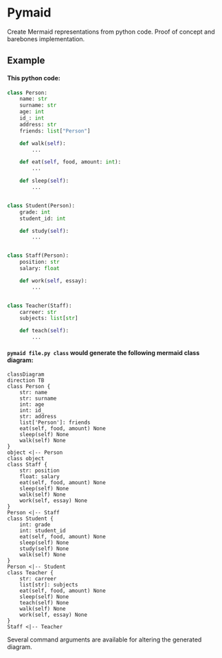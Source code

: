 # Pymaid

Create Mermaid representations from python code. Proof of concept and barebones implementation.


## Example

#### This python code:

```py
class Person:
	name: str
	surname: str
	age: int
	id_: int
	address: str
	friends: list["Person"]

	def walk(self):
		...

	def eat(self, food, amount: int):
		...

	def sleep(self):
		...


class Student(Person):
	grade: int
	student_id: int

	def study(self):
		...


class Staff(Person):
	position: str
	salary: float

	def work(self, essay):
		...


class Teacher(Staff):
	carreer: str
	subjects: list[str]

	def teach(self):
		...
```

#### `pymaid file.py class` would generate the following mermaid class diagram:


```mermaid
classDiagram
direction TB
class Person {
	str: name
	str: surname
	int: age
	int: id_
	str: address
	list['Person']: friends
	eat(self, food, amount) None
	sleep(self) None
	walk(self) None
}
object <|-- Person
class object
class Staff {
	str: position
	float: salary
	eat(self, food, amount) None
	sleep(self) None
	walk(self) None
	work(self, essay) None
}
Person <|-- Staff
class Student {
	int: grade
	int: student_id
	eat(self, food, amount) None
	sleep(self) None
	study(self) None
	walk(self) None
}
Person <|-- Student
class Teacher {
	str: carreer
	list[str]: subjects
	eat(self, food, amount) None
	sleep(self) None
	teach(self) None
	walk(self) None
	work(self, essay) None
}
Staff <|-- Teacher
```

Several command arguments are available for altering the generated diagram.
